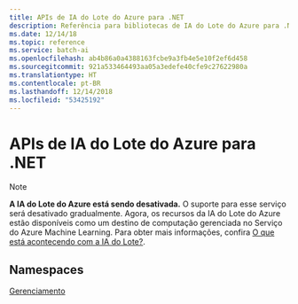 ```yaml
---
title: APIs de IA do Lote do Azure para .NET
description: Referência para bibliotecas de IA do Lote do Azure para .NET
ms.date: 12/14/18
ms.topic: reference
ms.service: batch-ai
ms.openlocfilehash: ab4b86a0a4388163fcbe9a3fb4e5e10f2ef6d458
ms.sourcegitcommit: 921a533464493aa05a3edefe40cfe9c27622980a
ms.translationtype: HT
ms.contentlocale: pt-BR
ms.lasthandoff: 12/14/2018
ms.locfileid: "53425192"
---
```

# <a name="azure-batch-ai-apis-for-net"></a>APIs de IA do Lote do Azure para .NET

>[!Note]
>**A IA do Lote do Azure está sendo desativada.** O suporte para esse serviço será desativado gradualmente. Agora, os recursos da IA do Lote do Azure estão disponíveis como um destino de computação gerenciada no Serviço do Azure Machine Learning. Para obter mais informações, confira [O que está acontecendo com a IA do Lote?](https://aka.ms/batchai-retirement).

## <a name="namespaces"></a>Namespaces

[Gerenciamento](/dotnet/api/overview/azure/batchai/management)
